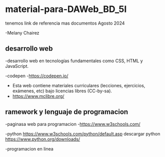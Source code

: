 # material-para-DAWeb_BD_5I
tenemos link de referencia mas documentos Agosto 2024

-Melany  Chairez 
 ## desarrollo web
 
 -desarrollo web en tecnologías fundamentales como CSS, HTML y JavaScript. 

 -codepen
 -https://codepen.io/

 
 - Esta web contiene materiales curriculares (lecciones, ejercicios, exámenes, etc) bajo licencias libres (CC-by-sa).
 - https://www.mclibre.org/

## ramework y lenguaje de programacion
-paginasa web para programacion
-https://www.w3schools.com/

-python https://www.w3schools.com/python/default.asp
descargar python https://www.python.org/downloads/

-programacion en linea

